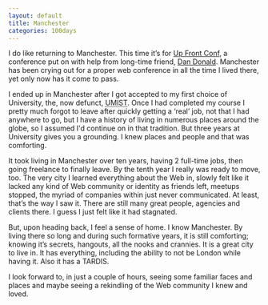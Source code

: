 ```yaml
---
layout: default
title: Manchester
categories: 100days
---
```


I do like returning to Manchester. This time it’s for [Up Front Conf](http://upfrontconf.com/), a conference put on with help from long-time friend, [Dan Donald](https://twitter.com/hereinthehive). Manchester has been crying out for a proper web conference in all the time I lived there, yet only now has it come to pass.

I ended up in Manchester after I got accepted to my first choice of University, the, now defunct, <abbr title="University of Manchester Institute of Science and Technology">UMIST</abbr>. Once I had completed my course I pretty much forgot to leave after quickly getting a ‘real’ job, not that I had anywhere to go, but I have a history of living in numerous places around the globe, so I assumed I'd continue on in that tradition. But three years at University gives you a grounding. I knew places and people and that was comforting.

It took living in Manchester over ten years, having 2 full-time jobs, then going freelance to finally leave. By the tenth year I really was ready to move, too. The very city I learned everything about the Web in, slowly felt like it lacked any kind of Web community or identity as friends left, meetups stopped, the myriad of companies within just never communicated. At least, that’s the way I saw it. There are still many great people, agencies and clients there. I guess I just felt like it had stagnated.

But, upon heading back, I feel a sense of home. I know Manchester. By living there so long and during such formative years, it is still comforting; knowing it’s secrets, hangouts, all the nooks and crannies. It is a great city to live in. It has everything, including the ability to not be London while having it. Also it has a TARDIS.

I look forward to, in just a couple of hours, seeing some familiar faces and places and maybe seeing a rekindling of the Web community I knew and loved.
